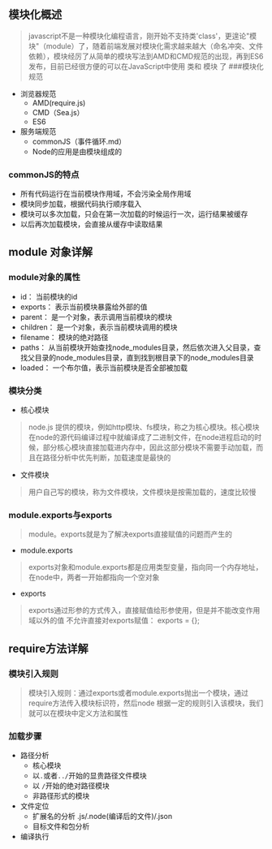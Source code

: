 # 

## 模块化概述
> javascript不是一种模块化编程语言，刚开始不支持类'class'，更遑论"模块"（module）了，随着前端发展对模块化需求越来越大（命名冲突、文件依赖），模块经厉了从简单的模块写法到AMD和CMD规范的出现，再到ES6发布，目前已经很方便的可以在JavaScript中使用 类和 模块 了
###模块化规范
* 浏览器规范
    - AMD(require.js)
    - CMD（Sea.js）
    - ES6
* 服务端规范
    - commonJS（事件循环.md）
    - Node的应用是由模块组成的
### commonJS的特点
* 所有代码运行在当前模块作用域，不会污染全局作用域
* 模块同步加载，根据代码执行顺序载入
* 模块可以多次加载，只会在第一次加载的时候运行一次，运行结果被缓存
* 以后再次加载模块，会直接从缓存中读取结果
## module 对象详解
### module对象的属性
* id： 当前模块的id
* exports： 表示当前模块暴露给外部的值
* parent： 是一个对象，表示调用当前模块的模块
* children： 是一个对象，表示当前模块调用的模块
* filename： 模块的绝对路径
* paths： 从当前模块开始查找node_modules目录，然后依次进入父目录，查找父目录的node_modules目录，直到找到根目录下的node_modules目录
* loaded： 一个布尔值，表示当前模块是否全部被加载
### 模块分类
* 核心模块
> node.js 提供的模块，例如http模块、fs模块，称之为核心模块。核心模块在node的源代码编译过程中就编译成了二进制文件，在node进程启动的时候，部分核心模块直接加载进内存中，因此这部分模块不需要手动加载，而且在路径分析中优先判断，加载速度是最快的
* 文件模块
> 用户自己写的模块，称为文件模块，文件模块是按需加载的，速度比较慢
### module.exports与exports
> module。exports就是为了解决exports直接赋值的问题而产生的
* module.exports
> exports对象和module.exports都是应用类型变量，指向同一个内存地址，在node中，两者一开始都指向一个空对象
* exports
> exports通过形参的方式传入，直接赋值给形参使用，但是并不能改变作用域以外的值
不允许直接对exports赋值： exports = {};
## require方法详解
### 模块引入规则
> 模块引入规则：通过exports或者module.exports抛出一个模块，通过require方法传入模块标识符，然后node 根据一定的规则引入该模块，我们就可以在模块中定义方法和属性
### 加载步骤
* 路径分析
    - 核心模块
    - 以`.`或者`../`开始的显贵路径文件模块
    - 以 `/`开始的绝对路径模块
    - 非路径形式的模块
* 文件定位
    - 扩展名的分析 .js/.node(编译后的文件)/.json
    - 目标文件和包分析
* 编译执行
